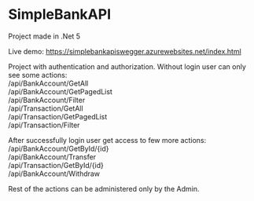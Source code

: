 # SimpleBankAPI

Project made in .Net 5

Live demo: https://simplebankapiswegger.azurewebsites.net/index.html

Project with authentication and authorization. Without login user can only see some actions:  
/api/BankAccount/GetAll  
/api/BankAccount/GetPagedList  
/api/BankAccount/Filter  
/api/Transaction/GetAll  
/api/Transaction/GetPagedList  
/api/Transaction/Filter

After successfully login user get access to few more actions:  
/api/BankAccount/GetById/{id}  
/api/BankAccount/Transfer  
/api/Transaction/GetById/{id}  
/api/BankAccount/Withdraw  

Rest of the actions can be administered only by the Admin.
